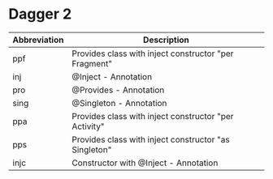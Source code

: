 #  Dagger 2

| Abbreviation | Description |
| --- | --- |
| ppf | Provides class with inject constructor "per Fragment" |
| inj | @Inject - Annotation |
| pro | @Provides - Annotation |
| sing | @Singleton - Annotation |
| ppa | Provides class with inject constructor "per Activity" |
| pps | Provides class with inject constructor "as Singleton" |
| injc | Constructor with @Inject - Annotation |
